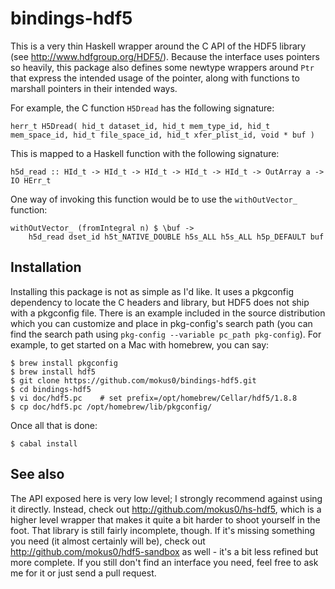 bindings-hdf5
==============

This is a very thin Haskell wrapper around the C API of the HDF5 library (see <http://www.hdfgroup.org/HDF5/>).  Because the interface uses pointers so heavily, this package also defines some newtype wrappers around `Ptr` that express the intended usage of the pointer, along with functions to marshall pointers in their intended ways.

For example, the C function `H5Dread` has the following signature:

    herr_t H5Dread( hid_t dataset_id, hid_t mem_type_id, hid_t mem_space_id, hid_t file_space_id, hid_t xfer_plist_id, void * buf )

This is mapped to a Haskell function with the following signature:

    h5d_read :: HId_t -> HId_t -> HId_t -> HId_t -> HId_t -> OutArray a -> IO HErr_t

One way of invoking this function would be to use the `withOutVector_` function:

    withOutVector_ (fromIntegral n) $ \buf ->
        h5d_read dset_id h5t_NATIVE_DOUBLE h5s_ALL h5s_ALL h5p_DEFAULT buf

Installation
-------------

Installing this package is not as simple as I'd like.  It uses a pkgconfig dependency to locate the C headers and library, but HDF5 does not ship with a pkgconfig file.  There is an example included in the source distribution which you can customize and place in pkg-config's search path (you can find the search path using `pkg-config --variable pc_path pkg-config`).  For example, to get started on a Mac with homebrew, you can say:

    $ brew install pkgconfig
    $ brew install hdf5
    $ git clone https://github.com/mokus0/bindings-hdf5.git
    $ cd bindings-hdf5
    $ vi doc/hdf5.pc    # set prefix=/opt/homebrew/Cellar/hdf5/1.8.8
    $ cp doc/hdf5.pc /opt/homebrew/lib/pkgconfig/

Once all that is done:

    $ cabal install

See also
---------

The API exposed here is very low level; I strongly recommend against using it directly.  Instead, check out <http://github.com/mokus0/hs-hdf5>, which is a higher level wrapper that makes it quite a bit harder to shoot yourself in the foot.  That library is still fairly incomplete, though.  If it's missing something you need (it almost certainly will be), check out <http://github.com/mokus0/hdf5-sandbox> as well - it's a bit less refined but more complete.  If you still don't find an interface you need, feel free to ask me for it or just send a pull request.
